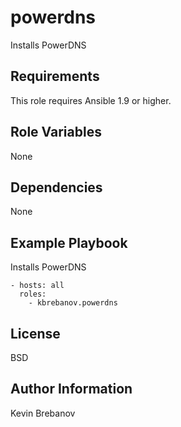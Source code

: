 powerdns
========

Installs PowerDNS

Requirements
------------

This role requires Ansible 1.9 or higher.

Role Variables
--------------

None

Dependencies
------------

None

Example Playbook
----------------

Installs PowerDNS
```
- hosts: all
  roles:
    - kbrebanov.powerdns
```

License
-------

BSD

Author Information
------------------

Kevin Brebanov
